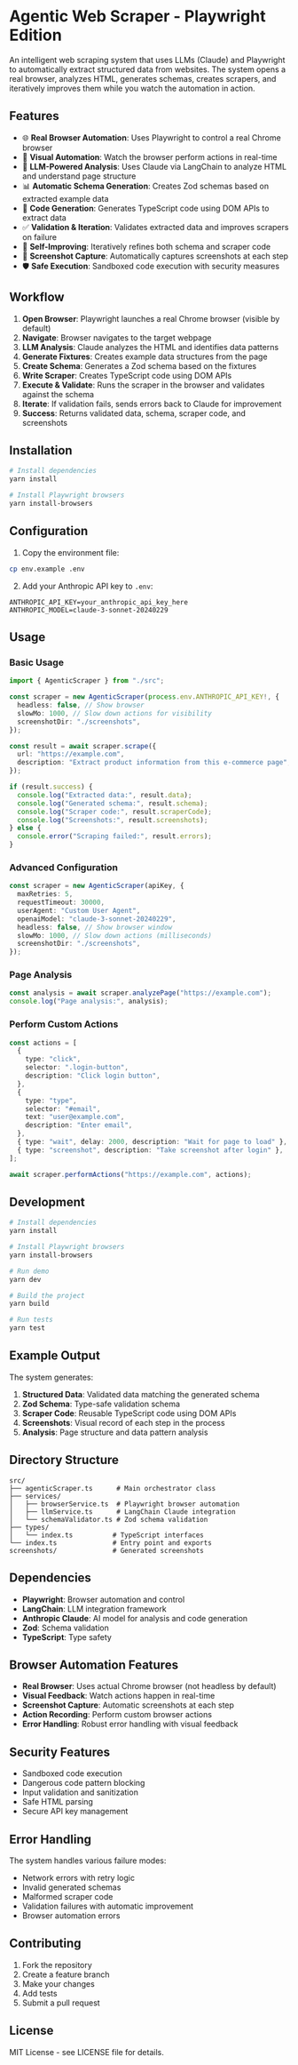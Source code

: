 # Agentic Web Scraper - Playwright Edition

An intelligent web scraping system that uses LLMs (Claude) and Playwright to automatically extract structured data from websites. The system opens a real browser, analyzes HTML, generates schemas, creates scrapers, and iteratively improves them while you watch the automation in action.

## Features

- 🌐 **Real Browser Automation**: Uses Playwright to control a real Chrome browser
- 👀 **Visual Automation**: Watch the browser perform actions in real-time
- 🤖 **LLM-Powered Analysis**: Uses Claude via LangChain to analyze HTML and understand page structure
- 📊 **Automatic Schema Generation**: Creates Zod schemas based on extracted example data
- 🔧 **Code Generation**: Generates TypeScript code using DOM APIs to extract data
- ✅ **Validation & Iteration**: Validates extracted data and improves scrapers on failure
- 🔄 **Self-Improving**: Iteratively refines both schema and scraper code
- 📸 **Screenshot Capture**: Automatically captures screenshots at each step
- 🛡️ **Safe Execution**: Sandboxed code execution with security measures

## Workflow

1. **Open Browser**: Playwright launches a real Chrome browser (visible by default)
2. **Navigate**: Browser navigates to the target webpage
3. **LLM Analysis**: Claude analyzes the HTML and identifies data patterns
4. **Generate Fixtures**: Creates example data structures from the page
5. **Create Schema**: Generates a Zod schema based on the fixtures
6. **Write Scraper**: Creates TypeScript code using DOM APIs
7. **Execute & Validate**: Runs the scraper in the browser and validates against the schema
8. **Iterate**: If validation fails, sends errors back to Claude for improvement
9. **Success**: Returns validated data, schema, scraper code, and screenshots

## Installation

```bash
# Install dependencies
yarn install

# Install Playwright browsers
yarn install-browsers
```

## Configuration

1. Copy the environment file:

```bash
cp env.example .env
```

2. Add your Anthropic API key to `.env`:

```
ANTHROPIC_API_KEY=your_anthropic_api_key_here
ANTHROPIC_MODEL=claude-3-sonnet-20240229
```

## Usage

### Basic Usage

```typescript
import { AgenticScraper } from "./src";

const scraper = new AgenticScraper(process.env.ANTHROPIC_API_KEY!, {
  headless: false, // Show browser
  slowMo: 1000, // Slow down actions for visibility
  screenshotDir: "./screenshots",
});

const result = await scraper.scrape({
  url: "https://example.com",
  description: "Extract product information from this e-commerce page",
});

if (result.success) {
  console.log("Extracted data:", result.data);
  console.log("Generated schema:", result.schema);
  console.log("Scraper code:", result.scraperCode);
  console.log("Screenshots:", result.screenshots);
} else {
  console.error("Scraping failed:", result.errors);
}
```

### Advanced Configuration

```typescript
const scraper = new AgenticScraper(apiKey, {
  maxRetries: 5,
  requestTimeout: 30000,
  userAgent: "Custom User Agent",
  openaiModel: "claude-3-sonnet-20240229",
  headless: false, // Show browser window
  slowMo: 1000, // Slow down actions (milliseconds)
  screenshotDir: "./screenshots",
});
```

### Page Analysis

```typescript
const analysis = await scraper.analyzePage("https://example.com");
console.log("Page analysis:", analysis);
```

### Perform Custom Actions

```typescript
const actions = [
  {
    type: "click",
    selector: ".login-button",
    description: "Click login button",
  },
  {
    type: "type",
    selector: "#email",
    text: "user@example.com",
    description: "Enter email",
  },
  { type: "wait", delay: 2000, description: "Wait for page to load" },
  { type: "screenshot", description: "Take screenshot after login" },
];

await scraper.performActions("https://example.com", actions);
```

## Development

```bash
# Install dependencies
yarn install

# Install Playwright browsers
yarn install-browsers

# Run demo
yarn dev

# Build the project
yarn build

# Run tests
yarn test
```

## Example Output

The system generates:

1. **Structured Data**: Validated data matching the generated schema
2. **Zod Schema**: Type-safe validation schema
3. **Scraper Code**: Reusable TypeScript code using DOM APIs
4. **Screenshots**: Visual record of each step in the process
5. **Analysis**: Page structure and data pattern analysis

## Directory Structure

```
src/
├── agenticScraper.ts      # Main orchestrator class
├── services/
│   ├── browserService.ts  # Playwright browser automation
│   ├── llmService.ts      # LangChain Claude integration
│   └── schemaValidator.ts # Zod schema validation
├── types/
│   └── index.ts          # TypeScript interfaces
└── index.ts              # Entry point and exports
screenshots/              # Generated screenshots
```

## Dependencies

- **Playwright**: Browser automation and control
- **LangChain**: LLM integration framework
- **Anthropic Claude**: AI model for analysis and code generation
- **Zod**: Schema validation
- **TypeScript**: Type safety

## Browser Automation Features

- **Real Browser**: Uses actual Chrome browser (not headless by default)
- **Visual Feedback**: Watch actions happen in real-time
- **Screenshot Capture**: Automatic screenshots at each step
- **Action Recording**: Perform custom browser actions
- **Error Handling**: Robust error handling with visual feedback

## Security Features

- Sandboxed code execution
- Dangerous code pattern blocking
- Input validation and sanitization
- Safe HTML parsing
- Secure API key management

## Error Handling

The system handles various failure modes:

- Network errors with retry logic
- Invalid generated schemas
- Malformed scraper code
- Validation failures with automatic improvement
- Browser automation errors

## Contributing

1. Fork the repository
2. Create a feature branch
3. Make your changes
4. Add tests
5. Submit a pull request

## License

MIT License - see LICENSE file for details.
